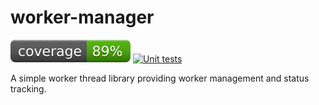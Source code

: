 # worker-manager
[![coverage: 89%](./.readme-assets/coverage.svg)](https://github.com/liquid-labs/worker-manager/pulls?q=is%3Apr+is%3Aclosed) [![Unit tests](https://github.com/liquid-labs/worker-manager/actions/workflows/unit-tests-node.yaml/badge.svg)](https://github.com/liquid-labs/worker-manager/actions/workflows/unit-tests-node.yaml)

A simple worker thread library providing worker management and status tracking.
